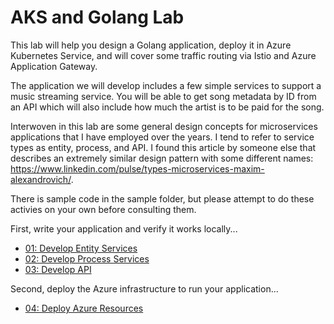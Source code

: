 # AKS and Golang Lab

This lab will help you design a Golang application, deploy it in Azure Kubernetes Service, and will cover some traffic routing via Istio and Azure Application Gateway.

The application we will develop includes a few simple services to support a music streaming service. You will be able to get song metadata by ID from an API which will also include how much the artist is to be paid for the song.

Interwoven in this lab are some general design concepts for microservices applications that I have employed over the years. I tend to refer to service types as entity, process, and API. I found this article by someone else that describes an extremely similar design pattern with some different names: <https://www.linkedin.com/pulse/types-microservices-maxim-alexandrovich/>.

There is sample code in the sample folder, but please attempt to do these activies on your own before consulting them.

First, write your application and verify it works locally...

- [01: Develop Entity Services](./01-Develop-Entity-Services.md)
- [02: Develop Process Services](./02-Develop-Process-Services.md)
- [03: Develop API](./03-Develop-API.md)

Second, deploy the Azure infrastructure to run your application...

- [04: Deploy Azure Resources](./04-Deploy-Azure-Resources.md)